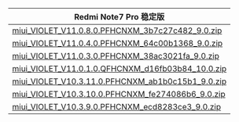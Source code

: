 | Redmi Note7 Pro  稳定版    |
| ---- |
| [miui_VIOLET_V11.0.8.0.PFHCNXM_3b7c27c482_9.0.zip](https://hugeota.d.miui.com/V11.0.8.0.PFHCNXM/miui_VIOLET_V11.0.8.0.PFHCNXM_3b7c27c482_9.0.zip)    |
| [miui_VIOLET_V11.0.4.0.PFHCNXM_64c00b1368_9.0.zip](https://hugeota.d.miui.com/V11.0.4.0.PFHCNXM/miui_VIOLET_V11.0.4.0.PFHCNXM_64c00b1368_9.0.zip)    |
| [miui_VIOLET_V11.0.3.0.PFHCNXM_38ac3021fa_9.0.zip](https://hugeota.d.miui.com/V11.0.3.0.PFHCNXM/miui_VIOLET_V11.0.3.0.PFHCNXM_38ac3021fa_9.0.zip)    |
| [miui_VIOLET_V11.0.1.0.QFHCNXM_d16fb03b84_10.0.zip](https://hugeota.d.miui.com/V11.0.1.0.QFHCNXM/miui_VIOLET_V11.0.1.0.QFHCNXM_d16fb03b84_10.0.zip)    |
| [miui_VIOLET_V10.3.11.0.PFHCNXM_ab1b0c15b1_9.0.zip](https://hugeota.d.miui.com/V10.3.11.0.PFHCNXM/miui_VIOLET_V10.3.11.0.PFHCNXM_ab1b0c15b1_9.0.zip)    |
| [miui_VIOLET_V10.3.10.0.PFHCNXM_fe274086b6_9.0.zip](https://hugeota.d.miui.com/V10.3.10.0.PFHCNXM/miui_VIOLET_V10.3.10.0.PFHCNXM_fe274086b6_9.0.zip)    |
| [miui_VIOLET_V10.3.9.0.PFHCNXM_ecd8283ce3_9.0.zip](https://hugeota.d.miui.com/V10.3.9.0.PFHCNXM/miui_VIOLET_V10.3.9.0.PFHCNXM_ecd8283ce3_9.0.zip)    |
